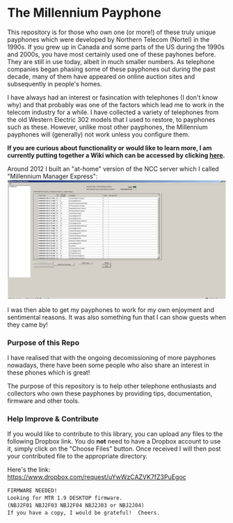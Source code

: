 # The Millennium Payphone

This repository is for those who own one (or more!) of these truly unique payphones which were developed by Northern Telecom (Nortel) in the 1990s.  If you grew up in Canada and some parts of the US during the 1990s and 2000s, you have most certainly used one of these payhones before.  They are still in use today, albeit in much smaller numbers.  As telephone companies began phasing some of these payphones out during the past decade, many of them have appeared on online auction sites and subsequently in people's homes.

I have always had an interest or fasincation with telephones (I don't know why) and that probably was one of the factors which lead me to work in the telecom industry for a while.  I have collected a variety of telephones from the old Western Electric 302 models that I used to restore, to payphones such as these.  However, unlike most other payphones, the Millennium payphones will (generally) not work unless you configure them.

**If you are curious about functionality or would like to learn more, I am currently putting together a Wiki which can be accessed by clicking [here](https://github.com/armeniki/Nortel-Millennium/wiki).**

Around 2012 I built an "at-home" version of the NCC server which I called "Millennium Manager Express":  
![alt text](https://github.com/armeniki/Nortel-Millennium/blob/master/Documentation/pics/mme.jpg "Screenshot")

I was then able to get my payphones to work for my own enjoyment and sentimental reasons.  It was also something fun that I can show guests when they came by! 

### Purpose of this Repo
I have realised that with the ongoing decomissioning of more payphones nowadays, there have been some people who also share an interest in these phones which is great!  

The purpose of this repository is to help other telephone enthusiasts and collectors who own these payphones by providing tips, documentation, firmware and other tools.

### Help Improve & Contribute
If you would like to contribute to this library, you can upload any files to the following Dropbox link.  You do **not** need to have a Dropbox account to use it, simply click on the "Choose Files" button.  Once received I will then post your contributed file to the appropriate directory.

Here's the link:  https://www.dropbox.com/request/uYwWzCAZVK7fZ3PuEgoc

```diff
FIRMWARE NEEDED!
Looking for MTR 1.9 DESKTOP firmware.
(NBJ2F01 NBJ2F03 NBJ2F04 NBJ2J03 or NBJ2J04)
If you have a copy, I would be grateful!  Cheers.
```
